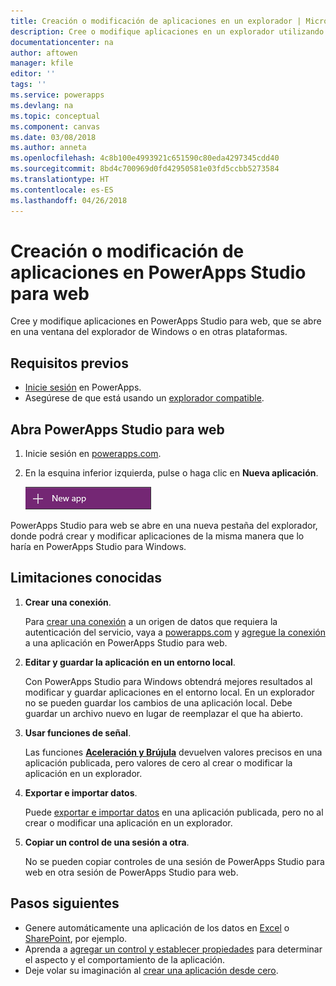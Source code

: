 ```yaml
---
title: Creación o modificación de aplicaciones en un explorador | Microsoft Docs
description: Cree o modifique aplicaciones en un explorador utilizando PowerApps Studio para web.
documentationcenter: na
author: aftowen
manager: kfile
editor: ''
tags: ''
ms.service: powerapps
ms.devlang: na
ms.topic: conceptual
ms.component: canvas
ms.date: 03/08/2018
ms.author: anneta
ms.openlocfilehash: 4c8b100e4993921c651590c80eda4297345cdd40
ms.sourcegitcommit: 8bd4c700969d0fd42950581e03fd5ccbb5273584
ms.translationtype: HT
ms.contentlocale: es-ES
ms.lasthandoff: 04/26/2018
---
```

# <a name="create-or-edit-apps-in-powerapps-studio-for-web"></a>Creación o modificación de aplicaciones en PowerApps Studio para web
Cree y modifique aplicaciones en PowerApps Studio para web, que se abre en una ventana del explorador de Windows o en otras plataformas.

## <a name="prerequisites"></a>Requisitos previos
* [Inicie sesión](../signup-for-powerapps.md) en PowerApps.
* Asegúrese de que está usando un [explorador compatible](limits-and-config.md#supported-browsers-for-powerapps-studio-for-web).

## <a name="open-powerapps-studio-for-web"></a>Abra PowerApps Studio para web
1. Inicie sesión en [powerapps.com](http://go.microsoft.com/fwlink/p/?LinkId=708209).
2. En la esquina inferior izquierda, pulse o haga clic en **Nueva aplicación**.

    ![Nueva aplicación en la barra de navegación izquierda](./media/create-app-browser/left-nav.png)

PowerApps Studio para web se abre en una nueva pestaña del explorador, donde podrá crear y modificar aplicaciones de la misma manera que lo haría en PowerApps Studio para Windows.

## <a name="known-limitations"></a>Limitaciones conocidas
1. **Crear una conexión**.

    Para [crear una conexión](add-manage-connections.md) a un origen de datos que requiera la autenticación del servicio, vaya a [powerapps.com](https://web.powerapps.com) y [agregue la conexión](add-data-connection.md) a una aplicación en PowerApps Studio para web.
2. **Editar y guardar la aplicación en un entorno local**.

    Con PowerApps Studio para Windows obtendrá mejores resultados al modificar y guardar aplicaciones en el entorno local. En un explorador no se pueden guardar los cambios de una aplicación local. Debe guardar un archivo nuevo en lugar de reemplazar el que ha abierto.
3. **Usar funciones de señal**.

    Las funciones **[Aceleración y Brújula](functions/signals.md)** devuelven valores precisos en una aplicación publicada, pero valores de cero al crear o modificar la aplicación en un explorador.
4. **Exportar e importar datos**.

    Puede [exportar e importar datos](controls/control-export-import.md) en una aplicación publicada, pero no al crear o modificar una aplicación en un explorador.
5. **Copiar un control de una sesión a otra**.

    No se pueden copiar controles de una sesión de PowerApps Studio para web en otra sesión de PowerApps Studio para web.

## <a name="next-steps"></a>Pasos siguientes
* Genere automáticamente una aplicación de los datos en [Excel](get-started-create-from-data.md) o [SharePoint](app-from-sharepoint.md), por ejemplo.
* Aprenda a [agregar un control y establecer propiedades](add-configure-controls.md) para determinar el aspecto y el comportamiento de la aplicación.
* Deje volar su imaginación al [crear una aplicación desde cero](get-started-create-from-blank.md).
